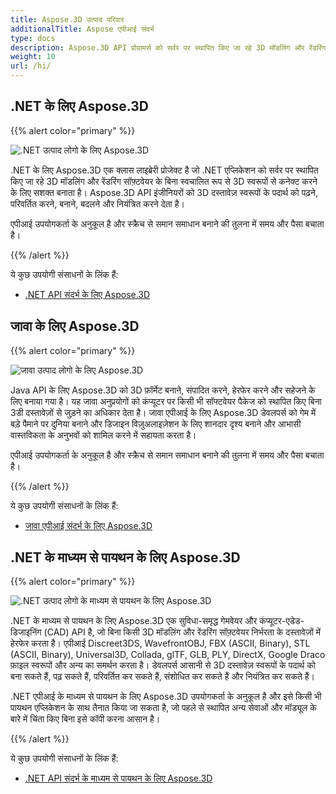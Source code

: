 ```yaml
---
title: Aspose.3D उत्पाद परिवार
additionalTitle: Aspose एपीआई संदर्भ
type: docs
description: Aspose.3D API प्रोग्रामर्स को सर्वर पर स्थापित किए जा रहे 3D मॉडलिंग और रेंडरिंग सॉफ़्टवेयर के बिना स्वचालित रूप से अपने ऐप्स को 3D स्वरूपों से कनेक्ट करने की अनुमति देता है। Aspose.3D API इंजीनियरों को 3D दस्तावेज़ स्वरूपों के पदार्थ को पढ़ने, परिवर्तित करने, बनाने, बदलने और नियंत्रित करने की सुविधा प्रदान करता है।
weight: 10
url: /hi/
---
```


## .NET के लिए Aspose.3D

{{% alert color="primary" %}} 

![.NET उत्पाद लोगो के लिए Aspose.3D](../home_1.png)

.NET के लिए Aspose.3D एक क्लास लाइब्रेरी प्रोजेक्ट है जो .NET एप्लिकेशन को सर्वर पर स्थापित किए जा रहे 3D मॉडलिंग और रेंडरिंग सॉफ़्टवेयर के बिना स्वचालित रूप से 3D स्वरूपों से कनेक्ट करने के लिए सशक्त बनाता है। Aspose.3D API इंजीनियरों को 3D दस्तावेज़ स्वरूपों के पदार्थ को पढ़ने, परिवर्तित करने, बनाने, बदलने और नियंत्रित करने देता है।

एपीआई उपयोगकर्ता के अनुकूल है और स्क्रैच से समान समाधान बनाने की तुलना में समय और पैसा बचाता है।

{{% /alert %}} 

ये कुछ उपयोगी संसाधनों के लिंक हैं:
- [.NET API संदर्भ के लिए Aspose.3D](/3d/hi/net/)

## जावा के लिए Aspose.3D

{{% alert color="primary" %}} 

![जावा उत्पाद लोगो के लिए Aspose.3D](../home_2.png)

Java API के लिए Aspose.3D को 3D फ़ॉर्मेट बनाने, संपादित करने, हेरफेर करने और सहेजने के लिए बनाया गया है। यह जावा अनुप्रयोगों को कंप्यूटर पर किसी भी सॉफ्टवेयर पैकेज को स्थापित किए बिना 3डी दस्तावेज़ों से जुड़ने का अधिकार देता है। जावा एपीआई के लिए Aspose.3D डेवलपर्स को गेम में बड़े पैमाने पर दुनिया बनाने और डिजाइन विज़ुअलाइज़ेशन के लिए शानदार दृश्य बनाने और आभासी वास्तविकता के अनुभवों को शामिल करने में सहायता करता है।

एपीआई उपयोगकर्ता के अनुकूल है और स्क्रैच से समान समाधान बनाने की तुलना में समय और पैसा बचाता है।

{{% /alert %}} 


ये कुछ उपयोगी संसाधनों के लिंक हैं:
- [जावा एपीआई संदर्भ के लिए Aspose.3D](/3d/java/)

## .NET के माध्यम से पायथन के लिए Aspose.3D

{{% alert color="primary" %}} 

![.NET उत्पाद लोगो के माध्यम से पायथन के लिए Aspose.3D](../home_3.png)

.NET के माध्यम से पायथन के लिए Aspose.3D एक सुविधा-समृद्ध गेमवेयर और कंप्यूटर-एडेड-डिजाइनिंग (CAD) API है, जो बिना किसी 3D मॉडलिंग और रेंडरिंग सॉफ़्टवेयर निर्भरता के दस्तावेज़ों में हेरफेर करता है। एपीआई Discreet3DS, WavefrontOBJ, FBX (ASCII, Binary), STL (ASCII, Binary), Universal3D, Collada, glTF, GLB, PLY, DirectX, Google Draco फ़ाइल स्वरूपों और अन्य का समर्थन करता है। डेवलपर्स आसानी से 3D दस्तावेज़ स्वरूपों के पदार्थ को बना सकते हैं, पढ़ सकते हैं, परिवर्तित कर सकते हैं, संशोधित कर सकते हैं और नियंत्रित कर सकते हैं।

.NET एपीआई के माध्यम से पायथन के लिए Aspose.3D उपयोगकर्ता के अनुकूल है और इसे किसी भी पायथन एप्लिकेशन के साथ तैनात किया जा सकता है, जो पहले से स्थापित अन्य सेवाओं और मॉड्यूल के बारे में चिंता किए बिना इसे कॉपी करना आसान है।

{{% /alert %}} 


ये कुछ उपयोगी संसाधनों के लिंक हैं:
- [.NET API संदर्भ के माध्यम से पायथन के लिए Aspose.3D](/3d/python-net/)


